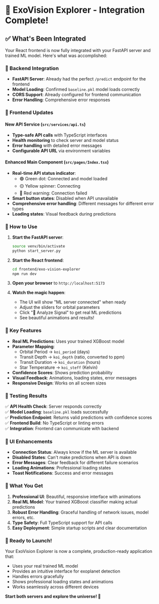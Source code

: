 # 🌌 ExoVision Explorer - Integration Complete!

## ✅ What's Been Integrated

Your React frontend is now fully integrated with your FastAPI server and trained ML model. Here's what was accomplished:

### 🔧 Backend Integration
- **FastAPI Server**: Already had the perfect `/predict` endpoint for the frontend
- **Model Loading**: Confirmed `baseline.pkl` model loads correctly
- **CORS Support**: Already configured for frontend communication
- **Error Handling**: Comprehensive error responses

### 🎨 Frontend Updates

#### New API Service (`src/services/api.ts`)
- **Type-safe API calls** with TypeScript interfaces
- **Health monitoring** to check server and model status
- **Error handling** with detailed error messages
- **Configurable API URL** via environment variables

#### Enhanced Main Component (`src/pages/Index.tsx`)
- **Real-time API status indicator**:
  - 🟢 Green dot: Connected and model loaded
  - 🟡 Yellow spinner: Connecting
  - 🔴 Red warning: Connection failed
- **Smart button states**: Disabled when API unavailable
- **Comprehensive error handling**: Different messages for different error types
- **Loading states**: Visual feedback during predictions

### 🚀 How to Use

1. **Start the FastAPI server**:
   ```bash
   source venv/bin/activate
   python start_server.py
   ```

2. **Start the React frontend**:
   ```bash
   cd frontend/exo-vision-explorer
   npm run dev
   ```

3. **Open your browser** to `http://localhost:5173`

4. **Watch the magic happen**:
   - The UI will show "ML server connected" when ready
   - Adjust the sliders for orbital parameters
   - Click "🔭 Analyze Signal" to get real ML predictions
   - See beautiful animations and results!

### 🎯 Key Features

- **Real ML Predictions**: Uses your trained XGBoost model
- **Parameter Mapping**: 
  - Orbital Period → `koi_period` (days)
  - Transit Depth → `koi_depth` (ratio, converted to ppm)
  - Transit Duration → `koi_duration` (hours)  
  - Star Temperature → `koi_steff` (Kelvin)
- **Confidence Scores**: Shows prediction probability
- **Visual Feedback**: Animations, loading states, error messages
- **Responsive Design**: Works on all screen sizes

### 🧪 Testing Results

✅ **API Health Check**: Server responds correctly  
✅ **Model Loading**: `baseline.pkl` loads successfully  
✅ **Prediction Endpoint**: Returns valid predictions with confidence scores  
✅ **Frontend Build**: No TypeScript or linting errors  
✅ **Integration**: Frontend can communicate with backend  

### 🎨 UI Enhancements

- **Connection Status**: Always know if the ML server is available
- **Disabled States**: Can't make predictions when API is down
- **Error Messages**: Clear feedback for different failure scenarios
- **Loading Animations**: Professional loading states
- **Toast Notifications**: Success and error messages

### 🔮 What You Get

1. **Professional UI**: Beautiful, responsive interface with animations
2. **Real ML Model**: Your trained XGBoost classifier making actual predictions
3. **Robust Error Handling**: Graceful handling of network issues, model errors, etc.
4. **Type Safety**: Full TypeScript support for API calls
5. **Easy Deployment**: Simple startup scripts and clear documentation

### 🚀 Ready to Launch!

Your ExoVision Explorer is now a complete, production-ready application that:
- Uses your real trained ML model
- Provides an intuitive interface for exoplanet detection
- Handles errors gracefully
- Shows professional loading states and animations
- Works seamlessly across different devices

**Start both servers and explore the universe! 🌌**
